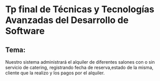 # **Tp final de Técnicas y Tecnologías Avanzadas del Desarrollo de Software**
## Tema:
Nuestro sistema administrará el alquiler de diferentes salones con o sin servicio de catering, registrando fecha de reserva,estado de la misma, cliente que la realizo y los pagos por el alquiler. 

